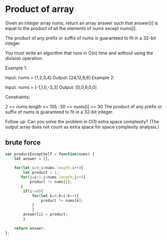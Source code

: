 # Product of array
Given an integer array nums, return an array answer such that answer[i] is equal to the product of all the elements of nums except nums[i].

The product of any prefix or suffix of nums is guaranteed to fit in a 32-bit integer.

You must write an algorithm that runs in O(n) time and without using the division operation.

 

Example 1:

Input: nums = [1,2,3,4]
Output: [24,12,8,6]
Example 2:

Input: nums = [-1,1,0,-3,3]
Output: [0,0,9,0,0]
 

Constraints:

2 <= nums.length <= 105
-30 <= nums[i] <= 30
The product of any prefix or suffix of nums is guaranteed to fit in a 32-bit integer.
 

Follow up: Can you solve the problem in O(1) extra space complexity? (The output array does not count as extra space for space complexity analysis.)



## brute force
```js
var productExceptSelf = function(nums) {
    let answer = [];
    
    for(let i=0;i<nums.length;i++){
        let product = 1;
       for(j=i+1;j<nums.length;j++){
           product *= nums[j];
       }
        if(i!=0){
            for(let k=0;k<i;k++){
                product *= nums[k];
            }
            }
        answer[i] = product;
        }
  
    return answer;
};
```